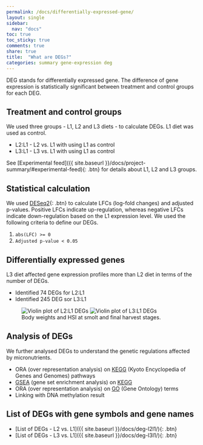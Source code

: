 ```yaml
---
permalink: /docs/differentially-expressed-gene/
layout: single
sidebar:
  nav: "docs"
toc: true
toc_sticky: true
comments: true
share: true
title:  "What are DEGs?"
categories: summary gene-expression deg
---
```

DEG stands for differentially expressed gene. The difference of gene expression is statistically significant between treatment and control groups for each DEG.

## Treatment and control groups
We used three groups - L1, L2 and L3 diets - to calculate DEGs. L1 diet was used as control.

- L2:L1 - L2 vs. L1 with using L1 as control
- L3:L1 - L3 vs. L1 with using L1 as control

See [Experimental feed]({{ site.baseurl }}/docs/project-summary/#experimental-feed){: .btn} for details about L1, L2 and L3 groups.

## Statistical calculation
We used [DESeq2](https://bioconductor.org/packages/DESeq2/){: .btn} to calculate LFCs (log-fold changes) and adjusted p-values. Positive LFCs indicate up-regulation, whereas negative LFCs indicate down-regulation based on the L1 expression level. We used the following criteria to define our DEGs.

1. `abs(LFC) >= 0`
2. `Adjusted p-value < 0.05`

## Differentially expressed genes
L3 diet affected gene expression profiles more than L2 diet in terms of the number of DEGs.
- Identified 74 DEGs for L2:L1
- Identified 245 DEG sor L3:L1

<figure class="half">
    <img src="{{ site.baseurl }}/assets/images/volcate_l1l2_a.svg" alt="Violin plot of L2:L1 DEGs">
    <img src="{{ site.baseurl }}/assets/images/volcate_l1l3_a.svg" alt="Violin plot of L3:L1 DEGs">
    <figcaption>Body weights and HSI at smolt and final harvest stages.</figcaption>
</figure>

## Analysis of DEGs
We further analysed DEGs to understand the genetic regulations affected by micronutrients.
- ORA (over representation analysis) on [KEGG](https://www.genome.jp/kegg/) (Kyoto Encyclopedia of Genes and Genomes) pathways
- [GSEA](https://www.gsea-msigdb.org/gsea/index.jsp) (gene set enrichment analysis) on [KEGG](https://www.genome.jp/kegg/)
- ORA (over representation analysis) on [GO](http://geneontology.org/) (Gene Ontology) terms
- Linking with DNA methylation result

## List of DEGs with gene symbols and gene names
- [List of DEGs - L2 vs. L1]({{ site.baseurl }}/docs/deg-l2l1/){: .btn}
- [List of DEGs - L3 vs. L1]({{ site.baseurl }}/docs/deg-l3l1/){: .btn}
